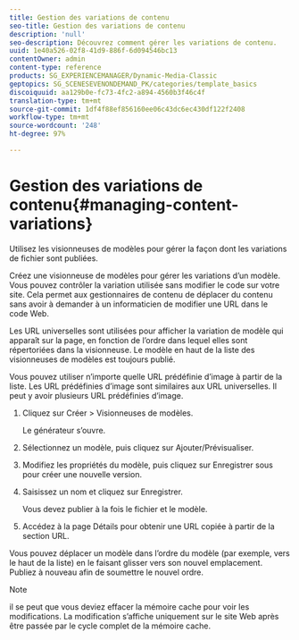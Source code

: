 ```yaml
---
title: Gestion des variations de contenu
seo-title: Gestion des variations de contenu
description: 'null'
seo-description: Découvrez comment gérer les variations de contenu.
uuid: 1e40a526-02f8-41d9-886f-6d094546bc13
contentOwner: admin
content-type: reference
products: SG_EXPERIENCEMANAGER/Dynamic-Media-Classic
geptopics: SG_SCENESEVENONDEMAND_PK/categories/template_basics
discoiquuid: aa129b0e-fc73-4fc2-a894-4560b3f46c4f
translation-type: tm+mt
source-git-commit: 1df4f88ef856160ee06c43dc6ec430df122f2408
workflow-type: tm+mt
source-wordcount: '248'
ht-degree: 97%

---
```



# Gestion des variations de contenu{#managing-content-variations}

Utilisez les visionneuses de modèles pour gérer la façon dont les variations de fichier sont publiées.

Créez une visionneuse de modèles pour gérer les variations d’un modèle. Vous pouvez contrôler la variation utilisée sans modifier le code sur votre site. Cela permet aux gestionnaires de contenu de déplacer du contenu sans avoir à demander à un informaticien de modifier une URL dans le code Web.

Les URL universelles sont utilisées pour afficher la variation de modèle qui apparaît sur la page, en fonction de l’ordre dans lequel elles sont répertoriées dans la visionneuse. Le modèle en haut de la liste des visionneuses de modèles est toujours publié.

Vous pouvez utiliser n’importe quelle URL prédéfinie d’image à partir de la liste. Les URL prédéfinies d’image sont similaires aux URL universelles. Il peut y avoir plusieurs URL prédéfinies d’image.

1. Cliquez sur Créer > Visionneuses de modèles.

   Le générateur s’ouvre.

1. Sélectionnez un modèle, puis cliquez sur Ajouter/Prévisualiser.
1. Modifiez les propriétés du modèle, puis cliquez sur Enregistrer sous pour créer une nouvelle version.
1. Saisissez un nom et cliquez sur Enregistrer.

   Vous devez publier à la fois le fichier et le modèle.

1. Accédez à la page Détails pour obtenir une URL copiée à partir de la section URL.

Vous pouvez déplacer un modèle dans l’ordre du modèle (par exemple, vers le haut de la liste) en le faisant glisser vers son nouvel emplacement. Publiez à nouveau afin de soumettre le nouvel ordre.

>[!NOTE]
>
>il se peut que vous deviez effacer la mémoire cache pour voir les modifications. La modification s’affiche uniquement sur le site Web après être passée par le cycle complet de la mémoire cache.

